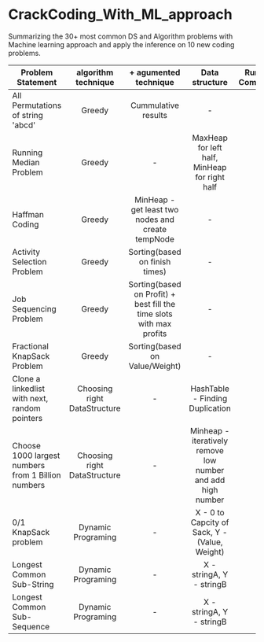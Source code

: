 # CrackCoding_With_ML_approach
Summarizing the 30+ most common DS and Algorithm problems with Machine learning approach and apply the inference on 10 new coding problems. 



| Problem Statement   | algorithm technique | + agumented technique | Data structure | Runtime Complexity | Space Complexity | 
| ------------- |:-------------:| :-------------:| :-------------:| :-------------:| -----:|
| All Permutations of string 'abcd' | Greedy | Cummulative results | - | - | - |
| Running Median Problem | Greedy |- |MaxHeap for left half, MinHeap for right half | - | - |
| Haffman Coding | Greedy| MinHeap - get least two nodes and create tempNode | - | - |
| Activity Selection Problem | Greedy | Sorting(based on finish times) | -  | - | - |
| Job Sequencing Problem | Greedy | Sorting(based on Profit) + best fill the time slots with max profits | -  | - | - |
| Fractional KnapSack Problem | Greedy | Sorting(based on Value/Weight) | -  | - | - |
| Clone a linkedlist with next, random pointers | Choosing right DataStructure |-| HashTable - Finding Duplication | - | - |
| Choose 1000 largest numbers from 1 Billion numbers| Choosing right DataStructure |-| Minheap - iteratively remove low number and add high number | - | - |
| 0/1 KnapSack problem | Dynamic Programing | - | X - 0 to Capcity of Sack, Y - (Value, Weight)  | - | - |
| Longest Common Sub-String | Dynamic Programing | - | X - stringA, Y - stringB | - | - |
| Longest Common Sub-Sequence | Dynamic Programing | - | X - stringA, Y - stringB | - | - |



